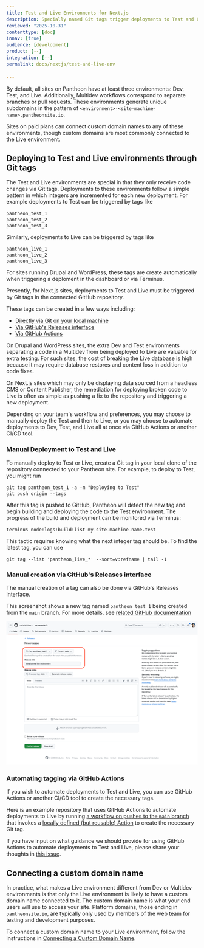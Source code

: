 ```yaml
---
title: Test and Live Environments for Next.js
description: Specially named Git tags trigger deployments to Test and Live environments for Next.js sites on Pantheon.
reviewed: "2025-10-31"
contenttype: [doc]
innav: [true]
audience: [development]
product: [--]
integration: [--]
permalink: docs/nextjs/test-and-live-env

---
```


<Partial file="nextjs-pre-ga.md" />

By default, all sites on Pantheon have at least three environments: Dev, Test, and Live. Additionally, Multidev workflows correspond to separate branches or pull requests.
These environments generate unique subdomains in the pattern of `<environment>-<site-machine-name>.pantheonsite.io`.

Sites on paid plans can connect custom domain names to any of these environments, though custom domains are most commonly connected to the Live environment.

## Deploying to Test and Live environments through Git tags

The Test and Live environments are special in that they only receive code changes via Git tags.
Deployments to these environments follow a simple pattern in which integers are incremented for each new deployment. For example deployments to Test can be triggered by tags like

```bash{promptUser: user}
pantheon_test_1
pantheon_test_2
pantheon_test_3
```

Similarly, deployments to Live can be triggered by tags like

```bash{promptUser: user}
pantheon_live_1
pantheon_live_2
pantheon_live_3
```

For sites running Drupal and WordPress, these tags are create automatically when triggering a deploment in the dashboard or via Terminus.

Presently, for Next.js sites, deployments to Test and Live must be triggered by Git tags in the connected GitHub repository.

These tags can be created in a few ways including:

* [Directly via Git on your local machine](#manual-deployment-to-test-and-live)
* [Via GitHub's Releases interface](#manual-creation-via-githubs-releases-interface)
* [Via GitHub Actions](#automating-tagging-via-github-actions)

On Drupal and WordPress sites, the extra Dev and Test environments separating a code in a Multidev from being deployed to Live are valuable for extra testing.
For such sites, the cost of breaking the Live database is high because it may require database restores and content loss in addition to code fixes.

On Next.js sites which may only be displaying data sourced from a headless CMS or Content Publisher, the remediation for deploying broken code to Live is often as simple as pushing a fix to the repository and triggering a new deployment.

Depending on your team's workflow and preferences, you may choose to manually deploy the Test and then to Live, or you may choose to automate deployments to Dev, Test, and Live all at once via GitHub Actions or another CI/CD tool.

### Manual Deployment to Test and Live

To manually deploy to Test or Live, create a Git tag in your local clone of the repository connected to your Pantheon site.
For example, to deploy to Test, you might run

```bash{promptUser: user}
git tag pantheon_test_1 -a -m "Deploying to Test"
git push origin --tags
```

After this tag is pushed to GitHub, Pantheon will detect the new tag and begin building and deploying the code to the Test environment.
The progress of the build and deployment can be monitored via Terminus:

```bash{promptUser: user}
terminus node:logs:build:list my-site-machine-name.test
```

This tactic requires knowing what the next integer tag should be.
To find the latest tag, you can use

```bash{promptUser: user}
git tag --list 'pantheon_live_*' --sort=v:refname | tail -1
```

### Manual creation via GitHub's Releases interface

The manual creation of a tag can also be done via GitHub's Releases interface.

This screenshot shows a new tag named `pantheon_test_1` being created from the `main` branch. For more details, see [related GitHub documentation](https://docs.github.com/en/repositories/releasing-projects-on-github/managing-releases-in-a-repository)

![screenshot showing a new tag being created to init test env](../../images/nextjs/github-tag-example.png)

### Automating tagging via GitHub Actions

If you wish to automate deployments to Test and Live, you can use GitHub Actions or another CI/CD tool to create the necessary tags.

Here is an example repository that uses GitHub Actions to automate deployments to Live by running [a workflow on pushes to the `main` branch](https://github.com/stevector/office-artifacts/blob/345a870642fba423e9360482fb7f716c87f79533/.github/workflows/auto-tag.yml) that invokes a [locally defined (but reusable) Action](https://github.com/stevector/office-artifacts/blob/345a870642fba423e9360482fb7f716c87f79533/.github/actions/pantheon-auto-tag/action.yml) to create the necessary Git tag.

If you have input on what guidance we should provide for using GitHub Actions to automate deployments to Test and Live, please share your thoughts in [this issue](https://github.com/pantheon-systems/documentation/issues/9725).

## Connecting a custom domain name

In practice, what makes a Live environment different from Dev or Multidev environments is that only the Live environment is likely to have a custom domain name connected to it.
The custom domain name is what your end users will use to access your site.
Platform domains, those ending in `pantheonsite.io`, are typically only used by members of the web team for testing and development purposes.

To connect a custom domain name to your Live environment, follow the instructions in [Connecting a Custom Domain Name](/nextjs/connecting-custom-domain-name).
